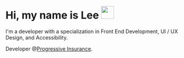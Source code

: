 # Hi, my name is Lee <img src="https://c.tenor.com/SNL9_xhZl9oAAAAj/waving-hand-joypixels.gif" width="35" height="35" />

I'm a developer with a specialization in Front End Development, UI / UX Design, and Accessibility.

Developer @[Progressive Insurance](https://www.progressive.com/).
